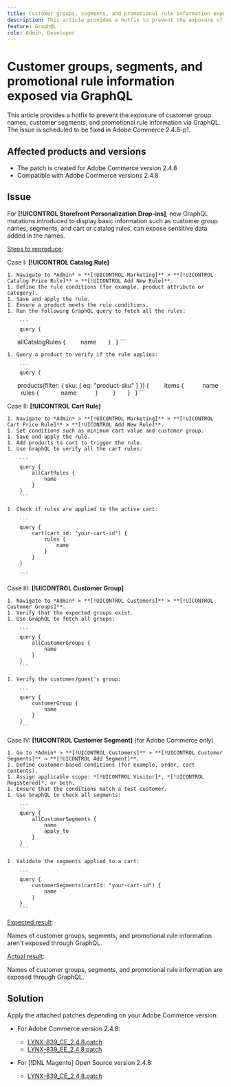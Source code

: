 ```yaml
---
title: Customer groups, segments, and promotional rule information exposed via GraphQL
description: This article provides a hotfix to prevent the exposure of customer groups, segments, and promotional rule information via GraphQL in Adobe Commerce.
feature: GraphQL
role: Admin, Developer
---
```


# Customer groups, segments, and promotional rule information exposed via GraphQL

This article provides a hotfix to prevent the exposure of customer group names, customer segments, and promotional rule information via GraphQL. The issue is scheduled to be fixed in Adobe Commerce 2.4.8-p1.

## Affected products and versions

* The patch is created for Adobe Commerce version 2.4.8
* Compatible with Adobe Commerce versions 2.4.8

## Issue

For **[!UICONTROL Storefront Personalization Drop-ins]**, new GraphQL mutations introduced to display basic information such as customer group names, segments, and cart or catalog rules, can expose sensitive data added in the names.

<u>Steps to reproduce</u>:

Case I: **[!UICONTROL Catalog Rule]**

    1. Navigate to *Admin* > **[!UICONTROL Marketing]** > **[!UICONTROL Catalog Price Rule]** > **[!UICONTROL Add New Rule]**.
    1. Define the rule conditions (for example, product attribute or category).
    1. Save and apply the rule.
    1. Ensure a product meets the rule conditions.
    1. Run the following GraphQL query to fetch all the rules:

        ```
        query {
            allCatalogRules {
                name
            }
        }
        ```
    
    1. Query a product to verify if the rule applies:

        ```
        query {
            products(filter: { sku: { eq: "product-sku" } }) {
                items {
                    name
                    rules {
                        name
                    }
                }
            }
        }
        ```

Case II: **[!UICONTROL Cart Rule]**

    1. Navigate to *Admin* > **[!UICONTROL Marketing]** > **[!UICONTROL Cart Price Rule]** > **[!UICONTROL Add New Rule]**.
    1. Set conditions such as minimum cart value and customer group.
    1. Save and apply the rule.
    1. Add products to cart to trigger the rule.
    1. Use GraphQL to verify all the cart rules:

        ```
        query {
            allCartRules {
                name
            }
        }
        ```

    1. Check if rules are applied to the active cart:

        ```
        query {
            cart(cart_id: "your-cart-id") {
                rules {
                    name
                }
            }
        }

        ```

Case III: **[!UICONTROL Customer Group]**

    1. Navigate to *Admin* > **[!UICONTROL Customers]** > **[!UICONTROL Customer Groups]**.
    1. Verify that the expected groups exist.
    1. Use GraphQL to fetch all groups:

        ```
        query {
            allCustomerGroups {
                name
            }
        }
        ```

    1. Verify the customer/guest's group:

        ```
        query {
            customerGroup {
                name
            }
        }
        ```

Case IV: **[!UICONTROL Customer Segment]** (for Adobe Commerce only)

    1. Go to *Admin* > **[!UICONTROL Customers]** > **[!UICONTROL Customer Segments]** → **[!UICONTROL Add Segment]**.
    1. Define customer-based conditions (for example, order, cart contents).
    1. Assign applicable scope: *[!UICONTROL Visitor]*, *[!UICONTROL Registered]*, or both.
    1. Ensure that the conditions match a test customer.
    1. Use GraphQL to check all segments:

        ```
        query {
            allCustomerSegments {
                name
                apply_to
            }
        }
        ```

    1. Validate the segments applied to a cart:

        ```
        query {
            customerSegments(cartId: "your-cart-id") {
                name
            }
        }
        ```

<u>Expected result</u>:

Names of customer groups, segments, and promotional rule information aren't exposed through GraphQL.

<u>Actual result</u>:

Names of customer groups, segments, and promotional rule information are exposed through GraphQL.

## Solution

Apply the attached patches depending on your Adobe Commerce version:

* For Adobe Commerce version 2.4.8:

    * [LYNX-839_CE_2.4.8.patch](assets/LYNX-839_CE_2.4.8.patch.zip)
    * [LYNX-839_EE_2.4.8.patch](assets/LYNX-839_EE_2.4.8.patch.zip)

* For [!DNL Magento] Open Source version 2.4.8:

    * [LYNX-839_CE_2.4.8.patch](assets/LYNX-839_CE_2.4.8.patch.zip)
